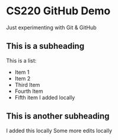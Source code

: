 # CS220 GitHub Demo

Just experimenting with Git & GitHub

## This is a subheading

This is a list:
* Item 1
* Item 2
* Third Item
* Fourth Item 
* Fifth item I added locally


## This is another subheading

I added this locally
Some more edits locally

